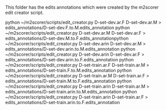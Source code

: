 This folder has the edits annotations which were created by the m2scorer edit creator script.

python  ~/m2scorer/scripts/edit_creator.py D-set-dev.ar.F D-set-dev.ar.M > edits_annotations/D-set-dev.F.to.M.edits_annotation
python  ~/m2scorer/scripts/edit_creator.py D-set-dev.ar.M D-set-dev.ar.F > edits_annotations/D-set-dev.M.to.F.edits_annotationpython  ~/m2scorer/scripts/edit_creator.py D-set-dev.arin D-set-dev.ar.M > edits_annotations/D-set-dev.arin.to.M.edits_annotation
python  ~/m2scorer/scripts/edit_creator.py D-set-dev.arin D-set-dev.ar.F > edits_annotations/D-set-dev.arin.to.F.edits_annotation
python  ~/m2scorer/scripts/edit_creator.py D-set-train.ar.F D-set-train.ar.M > edits_annotations/D-set-train.F.to.M.edits_annotation
python  ~/m2scorer/scripts/edit_creator.py D-set-train.ar.M D-set-train.ar.F > edits_annotations/D-set-train.M.to.F.edits_annotation
python  ~/m2scorer/scripts/edit_creator.py D-set-train.arin D-set-train.ar.M > edits_annotations/D-set-train.arin.to.M.edits_annotation
python  ~/m2scorer/scripts/edit_creator.py D-set-train.arin D-set-train.ar.F > edits_annotations/D-set-train.arin.to.F.edits_annotation
